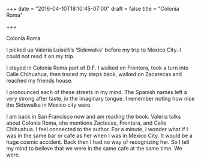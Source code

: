 +++
date = "2016-04-10T18:10:45-07:00"
draft = false
title = "Colonia Roma"

+++

Colonia Roma

I picked up Valeria Luiselli’s ‘Sidewalks’ before my trip to Mexico City. I could not read it on my trip.

I stayed in Colonia Roma part of D.F. I walked on Frontera, took a turn into Calle Chihuahua, then traced my steps back, walked on Zacatecas and reached my friends house.

I pronounced each of these streets in my mind. The Spanish names left a very strong after taste, in the imaginary tongue. I remember noting how nice the Sidewalks in Mexico city were.

I am back in San Francisco now and am reading the book. Valeria talks about Colonia Roma, she mentions Zactecas, Frontera, and Calle Chihuahua. I feel connected to the author. For a minute, I wonder what if I was in the same bar or cafe as her when I was in Mexico City. It would be a huge cosmic accident. Back then I had no way of recognizing her. So I tell my mind to believe that we were in the same cafe at the same time. We were.
